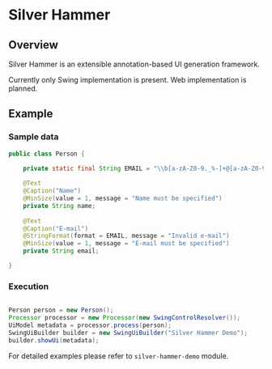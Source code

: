 # Silver Hammer

## Overview

Silver Hammer is an extensible annotation-based UI generation framework.

Currently only Swing implementation is present. Web implementation is planned.

## Example

### Sample data
```java
public class Person {

	private static final String EMAIL = "\\b[a-zA-Z0-9._%-]+@[a-zA-Z0-9.-]+\\.[a-zA-Z]{2,4}\\b";
		
	@Text
	@Caption("Name")
	@MinSize(value = 1, message = "Name must be specified")
	private String name;
		
	@Text
	@Caption("E-mail")
	@StringFormat(format = EMAIL, message = "Invalid e-mail")
	@MinSize(value = 1, message = "E-mail must be specified")
	private String email;

}
```

### Execution
```java

Person person = new Person();
Processor processor = new Processor(new SwingControlResolver());
UiModel metadata = processor.process(person);
SwingUiBuilder builder = new SwingUiBuilder("Silver Hammer Demo");
builder.showUi(metadata);

```

For detailed examples please refer to `silver-hammer-demo` module.

